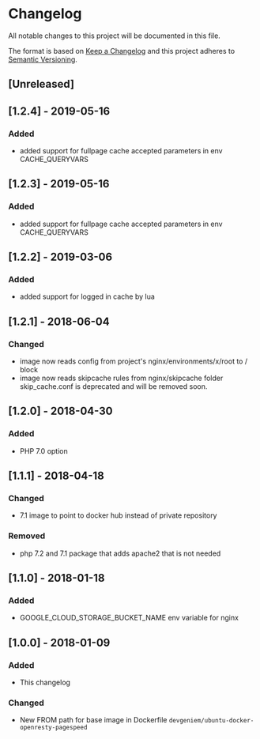 # Changelog
All notable changes to this project will be documented in this file.

The format is based on [Keep a Changelog](http://keepachangelog.com/en/1.0.0/)
and this project adheres to [Semantic Versioning](http://semver.org/spec/v2.0.0.html).

## [Unreleased]

## [1.2.4] - 2019-05-16
### Added
- added support for fullpage cache accepted parameters in env CACHE_QUERYVARS

## [1.2.3] - 2019-05-16
### Added
- added support for fullpage cache accepted parameters in env CACHE_QUERYVARS

## [1.2.2] - 2019-03-06
### Added
- added support for logged in cache by lua

## [1.2.1] - 2018-06-04
### Changed
- image now reads config from project's nginx/environments/x/root to / block
- image now reads skipcache rules from nginx/skipcache folder skip_cache.conf is deprecated and will be removed soon. 

## [1.2.0] - 2018-04-30
### Added
- PHP 7.0 option

## [1.1.1] - 2018-04-18
### Changed
- 7.1 image to point to docker hub instead of private repository

### Removed
- php 7.2 and 7.1 package that adds apache2 that is not needed

## [1.1.0] - 2018-01-18
### Added
- GOOGLE_CLOUD_STORAGE_BUCKET_NAME env variable for nginx

## [1.0.0] - 2018-01-09
### Added
- This changelog

### Changed
- New FROM path for base image in Dockerfile `devgeniem/ubuntu-docker-openresty-pagespeed`
